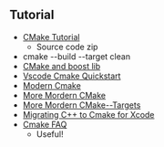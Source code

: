 ## Tutorial
* [CMake Tutorial](https://cmake.org/cmake/help/latest/guide/tutorial/index.html)
  - Source code zip
*  cmake --build <build-dir> --target clean 
* [CMake and boost lib](https://cliutils.gitlab.io/modern-cmake/chapters/packages/Boost.html)
* [Vscode Cmake Quickstart](https://code.visualstudio.com/docs/cpp/cmake-linux)
* [Modern Cmake](https://cliutils.gitlab.io/modern-cmake/)
* [More Mordern CMake](https://hsf-training.github.io/hsf-training-cmake-webpage/)
* [More Mordern CMake--Targets](https://hsf-training.github.io/hsf-training-cmake-webpage/04-targets/index.html)
* [Migrating C++ to Cmake for Xcode](https://medium.com/practical-coding/migrating-to-cmake-in-c-and-getting-it-working-with-xcode-50b7bb80ae3d)
* [Cmake FAQ](https://gitlab.kitware.com/cmake/community/-/wikis/FAQ#what-is-an-out-of-source-build)
    * Useful!
